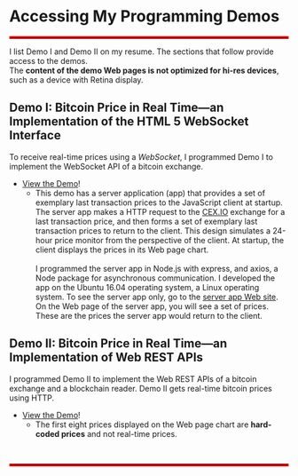 <!DOCTYPE html>
<!--
To change this license header, choose License Headers in Project Properties.
To change this template file, choose Tools | Templates
and open the template in the editor.
-->
<html>
    <head>
        <meta name="robots" content="noindex,nofollow">
        <meta http-equiv="X-UA-Compatible" content="IE=edge">
        <meta name="viewport" content="width=device-width, initial-scale=1.0, user-scalable=no">
        <meta name="robots" content="noindex,nofollow">
        <link rel="stylesheet" media="all" href="styles.css">
        <meta charset="Windows-1252"> 
    </head>
    <body> 
        <div class="wrap-centered-content">    
        <div class="m-container-text">
        <h1>Accessing My Programming Demos</h1>
        <hr style="border:2px solid #ff0000;"> 
        I list Demo I and Demo II on my resume. The sections that follow provide access to the demos. <br>
       The <b>content of the demo Web pages is not optimized for hi-res devices</b>, such as a device with Retina display.
        <br>
        <h2>Demo I: Bitcoin Price in Real Time&mdash;an Implementation
            of the HTML 5 WebSocket Interface</h2>
            To receive real-time prices using a <i>WebSocket</i>, I programmed Demo I to implement
            the WebSocket API of a bitcoin exchange.
        <br>
        <ul>
           <li><a href="https://cryptoestudiante.github.io/xbt-websocket-with-server/">
            View the Demo</span></a>!
           <ul>
              <li>This demo has a server application (app) that provides a set of exemplary last transaction prices to the JavaScript
                  client at startup. The server app makes a HTTP request to the <a href="https://www.CEX.io/">CEX.IO</a> exchange 
                  for a last transaction price, and then forms a set of exemplary last transaction prices to return to 
                  the client. This design simulates a 24-hour price monitor from the perspective of the client.
                  At startup, the client displays the prices in its Web page chart.<br><br>
                  I programmed the server app in Node.js with express, and axios, a Node package for
                  asynchronous communication. I developed the app on the Ubuntu 16.04 operating system, 
                  a Linux operating system. To see the server app only, go to the
                  <a class="my-link" href="https://radiant-fortress-26008.herokuapp.com/">server app Web site</a>. 
                  On the Web page of the server app, you will see a set of prices. These are the prices the server app would 
                  return to the client. 
                  <br>
              </li>
           </ul>
         </li>
       </ul>
     <h2>Demo II: Bitcoin Price in Real Time&mdash;an Implementation of Web REST APIs</h2>
       I programmed Demo II to implement the Web REST APIs of a bitcoin exchange and a blockchain reader. 
       Demo II gets real-time bitcoin prices using HTTP.  
      <ul>
      <li><a href="http://www.advancedtechnicalwriter.com/http-demo/index.html">
        View the Demo</a>!
         <ul>
           <li>The first eight prices displayed on the Web page chart are <b>hard-coded prices</b> 
             and not real-time prices. 
           </li>
         </ul>  
      </li>
      </ul> 
    <footer>  
        <br>
         <hr style="border:2px solid #ff0000;">  
    </footer>
       <br>
      </div>
     </div>
   </body>
</html>
